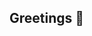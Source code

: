 ## Greetings :bow:

<!--
**OrlandoChir/OrlandoChir** is a ✨ _special_ ✨ repository because its `README.md` (this file) appears on your GitHub profile.

The name is **Orlando Chirinos**, pleased to meet you.

:books: **Currently studying:**
⋅⋅* Software development (front end & back end)
⋅⋅* SAP ABAP.

:technologist: **Self teaching skills:**
⋅⋅* 3D Animation :robot:
⋅⋅* Video Editing :video_camera: :desktop_computer:
⋅⋅* Drawing :art:
⋅⋅* SAP Modules :necktie:

**Skills:**
⋅⋅* Kotlin :desktop_computer:
⋅⋅* ABAP :keyboard:

